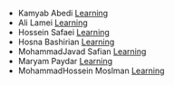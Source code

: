 - Kamyab Abedi [Learning](https://github.com/b4ym4k/Python)
- Ali Lamei [Learning](https://github.com/AliLRS/Graph-Theory-Assignment1)
- Hossein Safaei [Learning](https://github.com/Hossein-sfa/Graph-Theory-Python)
- Hosna Bashirian [Learning](https://github.com/HosnaBashirian/GraphTheoryAssignment1)
- MohammadJavad Safian [Learning](https://github.com/mjsafy/GraphTheory-Assignment-1)
- Maryam Paydar [Learning](https://github.com/MariePaydar/Graph-Theory-Assignment1)
- MohammadHossein Moslman [Learning](https://github.com/mosalman1379/pythonExercise)
